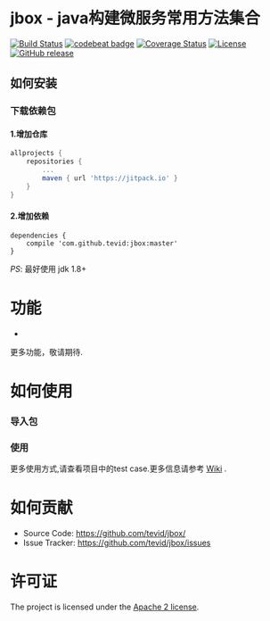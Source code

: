 # jbox - java构建微服务常用方法集合

[![Build Status](https://www.travis-ci.org/tevid/jbox.svg?branch=master)](https://www.travis-ci.org/tevid/jbox)
[![codebeat badge](https://codebeat.co/badges/304c9a4e-b815-495e-aebf-4a12d5e66c80)](https://codebeat.co/projects/github-com-tevid-jbox-master)
[![Coverage Status](https://coveralls.io/repos/github/tevid/jbox/badge.svg?branch=master)](https://coveralls.io/github/tevid/jbox?branch=master)
[![License](https://img.shields.io/badge/License-Apache%202.0-blue.svg)](https://opensource.org/licenses/Apache-2.0)
[![GitHub release](https://img.shields.io/github/release/tevid/jbox.svg)](https://github.com/tevid/jbox/releases)


如何安装
------------

### 下载依赖包

#### 1.增加仓库
``` gradle
allprojects {
	repositories {
		...
		maven { url 'https://jitpack.io' }
	}
}
```
#### 2.增加依赖
```gralde
dependencies {
    compile 'com.github.tevid:jbox:master'
}
```


*PS*: 最好使用 jdk 1.8+

# 功能
*

更多功能，敬请期待.

# 如何使用

### 导入包


### 使用


更多使用方式,请查看项目中的test case.更多信息请参考 [Wiki](https://github.com/tevid/jbox/wiki) .

# 如何贡献
  * Source Code: https://github.com/tevid/jbox/
  * Issue Tracker: https://github.com/tevid/jbox/issues

# 许可证
The project is licensed under the [Apache 2 license](https://github.com/tevid/jbox/blob/master/LICENSE).
